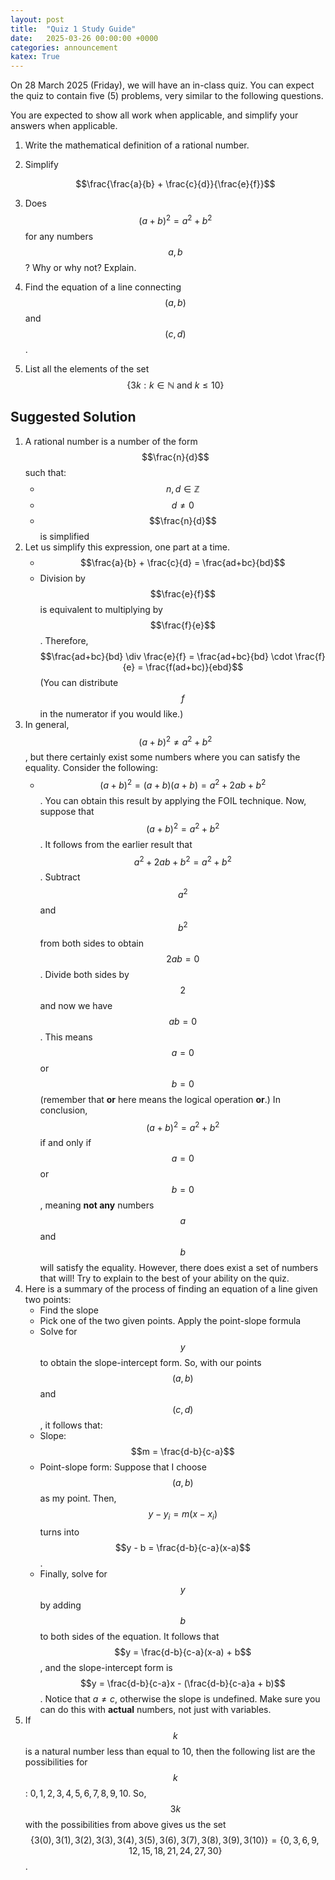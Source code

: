 ```yaml
---
layout: post
title:  "Quiz 1 Study Guide"
date:   2025-03-26 00:00:00 +0000
categories: announcement
katex: True
---
```


On 28 March 2025 (Friday), we will have an in-class quiz. You can expect the quiz to contain five (5) problems, very similar to the following questions.

You are expected to show all work when applicable, and simplify your answers when applicable.

1. Write the mathematical definition of a rational number.
2. Simplify

    $$\frac{\frac{a}{b} + \frac{c}{d}}{\frac{e}{f}}$$
3. Does $$(a + b)^2 = a^2 + b^2$$ for any numbers $$a,b$$? Why or why not? Explain.
4. Find the equation of a line connecting $$(a,b)$$ and $$(c,d)$$.
5. List all the elements of the set $$\{3k: k \in \mathbb{N} \text{ and } k \leq 10\}$$

## Suggested Solution

1. A rational number is a number of the form $$\frac{n}{d}$$ such that:
    - $$n, d \in \mathbb{Z}$$
    - $$d \not = 0$$
    - $$\frac{n}{d}$$ is simplified
2. Let us simplify this expression, one part at a time.
    - $$\frac{a}{b} + \frac{c}{d} = \frac{ad+bc}{bd}$$
    - Division by $$\frac{e}{f}$$ is equivalent to multiplying by $$\frac{f}{e}$$. 
    Therefore,
    $$\frac{ad+bc}{bd} \div \frac{e}{f} = \frac{ad+bc}{bd} \cdot \frac{f}{e} = \frac{f(ad+bc)}{ebd}$$
    (You can distribute $$f$$ in the numerator if you would like.)
3.  In general, $$(a+b)^2 \not = a^2 + b^2$$, but there certainly exist some numbers where you can satisfy the equality. Consider the following:
    - $$(a+b)^2 = (a+b)(a+b) = a^2 + 2ab + b^2$$. You can obtain this result by applying the FOIL technique.
    Now, suppose that $$(a+b)^2 = a^2 + b^2$$. It follows from the earlier result that $$a^2 + 2ab + b^2 = a^2 + b^2$$. Subtract $$a^2$$ and $$b^2$$ from both sides to obtain
    $$2ab = 0$$.
    Divide both sides by $$2$$ and now we have $$ab = 0$$. This means $$a = 0$$ or $$b = 0$$ (remember that __or__ here means the logical operation __or__.)
    In conclusion, $$(a+b)^2 = a^2 + b^2$$ if and only if $$a = 0$$ or $$b = 0$$, meaning **not any** numbers $$a$$ and $$b$$ will satisfy the equality. However, there does exist a set of numbers that will!
    Try to explain to the best of your ability on the quiz.
4.  Here is a summary of the process of finding an equation of a line given two points:
    - Find the slope
    - Pick one of the two given points. Apply the point-slope formula
    - Solve for $$y$$ to obtain the slope-intercept form.
    So, with our points $$(a,b)$$ and $$(c,d)$$, it follows that:
    - Slope: $$m = \frac{d-b}{c-a}$$
    - Point-slope form: Suppose that I choose $$(a,b)$$ as my point. Then, $$y-y_i = m(x-x_i)$$ turns into $$y - b = \frac{d-b}{c-a}(x-a)$$.
    - Finally, solve for $$y$$ by adding $$b$$ to both sides of the equation. It follows that $$y = \frac{d-b}{c-a}(x-a) + b$$, and the slope-intercept form is
    $$y = \frac{d-b}{c-a}x - (\frac{d-b}{c-a}a + b)$$. Notice that $a \not = c$, otherwise the slope is undefined.
    Make sure you can do this with __actual__ numbers, not just with variables.
5.  If $$k$$ is a natural number less than equal to 10, then the following list are the possibilities for $$k$$: $0,1,2,3,4,5,6,7,8,9,10$.
    So, $$3k$$ with the possibilities from above gives us the set $$\{3(0),3(1),3(2),3(3),3(4),3(5),3(6),3(7),3(8),3(9),3(10)\} = \{0,3,6,9,12,15,18,21,24,27,30\}$$.